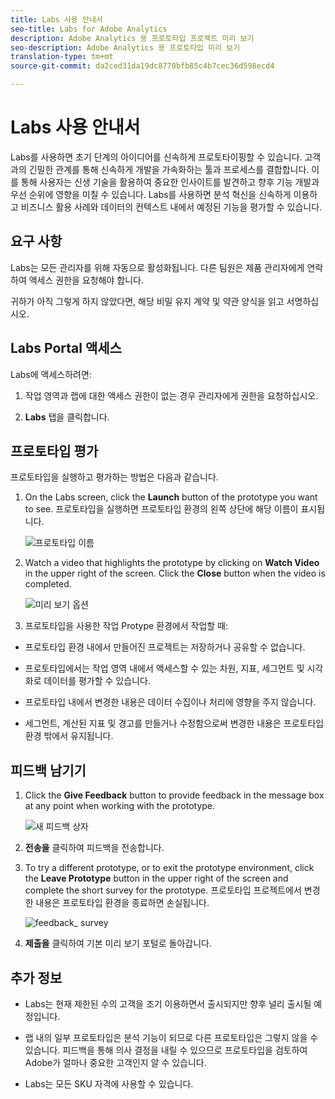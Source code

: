 ```yaml
---
title: Labs 사용 안내서
seo-title: Labs for Adobe Analytics
description: Adobe Analytics 용 프로토타입 프로젝트 미리 보기
seo-description: Adobe Analytics 용 프로토타입 미리 보기
translation-type: tm+mt
source-git-commit: da2ced31da19dc8770bfb85c4b7cec36d598ecd4

---
```




# Labs 사용 안내서

Labs를 사용하면 초기 단계의 아이디어를 신속하게 프로토타이핑할 수 있습니다. 고객과의 긴밀한 관계를 통해 신속하게 개발을 가속화하는 툴과 프로세스를 결합합니다. 이를 통해 사용자는 신생 기술을 활용하여 중요한 인사이트를 발견하고 향후 기능 개발과 우선 순위에 영향을 미칠 수 있습니다. Labs를 사용하면 분석 혁신을 신속하게 이용하고 비즈니스 활용 사례와 데이터의 컨텍스트 내에서 예정된 기능을 평가할 수 있습니다.

## 요구 사항

Labs는 모든 관리자를 위해 자동으로 활성화됩니다. 다른 팀원은 제품 관리자에게 연락하여 액세스 권한을 요청해야 합니다.

귀하가 아직 그렇게 하지 않았다면, 해당 비밀 유지 계약 및 약관 양식을 읽고 서명하십시오.

## Labs Portal 액세스

Labs에 액세스하려면:

1. 작업 영역과 랩에 대한 액세스 권한이 없는 경우 관리자에게 권한을 요청하십시오.

1. **Labs** 탭을 클릭합니다.


## 프로토타입 평가

프로토타입을 실행하고 평가하는 방법은 다음과 같습니다.

1. On the Labs screen, click the **Launch** button of the prototype you want to see. 프로토타입을 실행하면 프로토타입 환경의 왼쪽 상단에 해당 이름이 표시됩니다.

   ![프로토타입 이름](https://user-images.githubusercontent.com/29133525/58670566-c03b6c00-82fc-11e9-8b29-ee34260c4024.png)

1. Watch a video that highlights the prototype by clicking on **Watch Video** in the upper right of the screen. Click the **Close** button when the video is completed.

   ![미리 보기 옵션](https://user-images.githubusercontent.com/29133525/58670261-a2213c00-82fb-11e9-88db-cc839c98fdab.png)

1. 프로토타입을 사용한 작업 Protype 환경에서 작업할 때:

* 프로토타입 환경 내에서 만들어진 프로젝트는 저장하거나 공유할 수 없습니다.

* 프로토타입에서는 작업 영역 내에서 액세스할 수 있는 차원, 지표, 세그먼트 및 시각화로 데이터를 평가할 수 있습니다.

* 프로토타입 내에서 변경한 내용은 데이터 수집이나 처리에 영향을 주지 않습니다.

* 세그먼트, 계산된 지표 및 경고를 만들거나 수정함으로써 변경한 내용은 프로토타입 환경 밖에서 유지됩니다.

## 피드백 남기기

1. Click the **Give Feedback** button to provide feedback in the message box at any point when working with the prototype.

   ![새 피드백 상자](https://git.corp.adobe.com/storage/user/26539/files/d067e300-a95e-11e9-9208-74339dafe75e)


1. **전송을** 클릭하여 피드백을 전송합니다.

1. To try a different prototype, or to exit the prototype environment, click the **Leave Prototype** button in the upper right of the screen and complete the short survey for the prototype. 프로토타입 프로젝트에서 변경한 내용은 프로토타입 환경을 종료하면 손실됩니다.

   ![feedback_ survey](https://user-images.githubusercontent.com/29133525/58670404-2bd10980-82fc-11e9-8cae-0dfc9f9da6b7.png)

1. **제출을** 클릭하여 기본 미리 보기 포털로 돌아갑니다.

## 추가 정보

* Labs는 현재 제한된 수의 고객을 조기 이용하면서 출시되지만 향후 널리 출시될 예정입니다.

* 랩 내의 일부 프로토타입은 분석 기능이 되므로 다른 프로토타입은 그렇지 않을 수 있습니다. 피드백을 통해 의사 결정을 내릴 수 있으므로 프로토타입을 검토하여 Adobe가 얼마나 중요한 고객인지 알 수 있습니다.

* Labs는 모든 SKU 자격에 사용할 수 있습니다.
